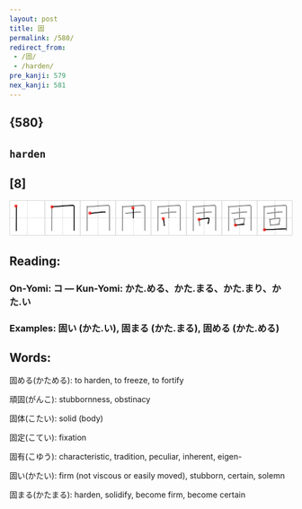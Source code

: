 ```yaml
---
layout: post
title: 固
permalink: /580/
redirect_from:
 - /固/
 - /harden/
pre_kanji: 579
nex_kanji: 581
---
```


## {580}

## `harden`

## [8]

<div class="stroke"><img src="../images/E59BBA.png" /></div>

## Reading:

### On-Yomi: コ &mdash; Kun-Yomi: かた.める、かた.まる、かた.まり、かた.い

### Examples: 固い (かた.い), 固まる (かた.まる), 固める (かた.める)

## Words:

固める(かためる): to harden, to freeze, to fortify

頑固(がんこ): stubbornness, obstinacy

固体(こたい): solid (body)

固定(こてい): fixation

固有(こゆう): characteristic, tradition, peculiar, inherent, eigen-

固い(かたい): firm (not viscous or easily moved), stubborn, certain, solemn

固まる(かたまる): harden, solidify, become firm, become certain
